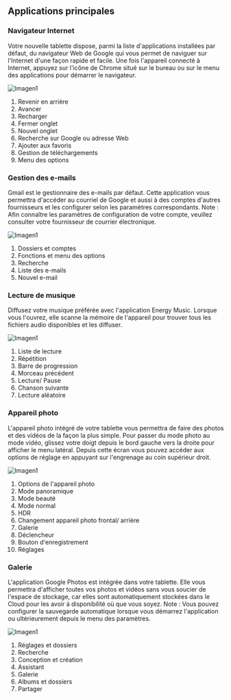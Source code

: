 ## Applications principales

### Navigateur Internet

Votre nouvelle tablette dispose, parmi la liste d'applications installées par défaut, du navigateur Web de Google qui vous permet de naviguer sur l'Internet d'une façon rapide et facile. Une fois l'appareil connecté à Internet, appuyez sur l'icône de Chrome situé sur le bureau ou sur le menu des applications pour démarrer le navigateur.

![Imagen1](http://static.energysistem.com/images/manuals/42799/5a12c147a1607.jpg)

1. Revenir en arrière
2. Avancer
3. Recharger
4. Fermer onglet
5. Nouvel onglet
6. Recherche sur Google ou adresse Web
7. Ajouter aux favoris
8. Gestion de téléchargements
9. Menu des options

### Gestion des e-mails

Gmail est le gestionnaire des e-mails par défaut. Cette application vous permettra d'accéder au courriel de Google et aussi à des comptes d'autres fournisseurs et les configurer selon les paramètres correspondants. Note : Afin connaître les paramètres de configuration de votre compte, veuillez consulter votre fournisseur de courrier électronique.

![Imagen1](http://static.energysistem.com/images/manuals/42799/5a1400907fa56.jpg)

1. Dossiers et comptes
2. Fonctions et menu des options
3. Recherche
4. Liste des e-mails
5. Nouvel e-mail

### Lecture de musique

Diffusez votre musique préférée avec l'application Energy Music. Lorsque vous l'ouvrez, elle scanne la mémoire de l'appareil pour trouver tous les fichiers audio disponibles et les diffuser.

![Imagen1](http://static.energysistem.com/images/manuals/42799/5a12c20c26153.jpg)

1. Liste de lecture
2. Répétition
3. Barre de progression
4. Morceau précédent
5. Lecture/ Pause
6. Chanson suivante
7. Lecture aléatoire

### Appareil photo

L'appareil photo intégré de votre tablette vous permettra de faire des photos et des vidéos de la façon la plus simple. Pour passer du mode photo au mode vidéo, glissez votre doigt depuis le bord gauche vers la droite pour afficher le menu latéral. Depuis cette écran vous pouvez accéder aux options de réglage en appuyant sur l'engrenage au coin supérieur droit.

![Imagen1](http://static.energysistem.com/images/manuals/42799/5a1400fb89f0c.jpg)

1. Options de l'appareil photo
2. Mode panoramique
3. Mode beauté
4. Mode normal
5. HDR
6. Changement appareil photo frontal/ arrière
7. Galerie
8. Déclencheur
9. Bouton d'enregistrement
10. Réglages

### Galerie

L'application Google Photos est intégrée dans votre tablette. Elle vous permettra d'afficher toutes vos photos et vidéos sans vous soucier de l'espace de stockage, car elles sont automatiquement stockées dans le Cloud pour les avoir à disponibilité où que vous soyez. Note : Vous pouvez configurer la sauvegarde automatique lorsque vous démarrez l'application ou ultérieurement depuis le menu des paramètres.

![Imagen1](http://static.energysistem.com/images/manuals/42799/5a1400cc0a6ef.jpg)

1. Réglages et dossiers
2. Recherche
3. Conception et création
4. Assistant
5. Galerie
6. Albums et dossiers
7. Partager
